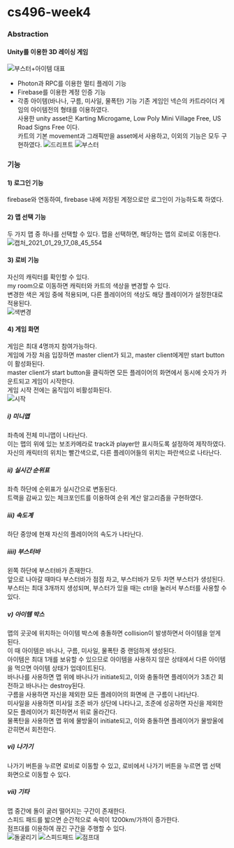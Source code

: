 # cs496-week4
### Abstraction
#### Unity를 이용한 3D 레이싱 게임   
![부스터+아이템 대표](https://user-images.githubusercontent.com/71118232/106248345-302d9280-6254-11eb-93a9-82ed48a28234.gif)

- Photon과 RPC를 이용한 멀티 플레이 기능
- Firebase를 이용한 계정 인증 기능
- 각종 아이템(바나나, 구름, 미사일, 물폭탄) 기능
기존 게임인 넥슨의 카트라이더 게임의 아이템전의 형태를 이용하였다.   
사용한 unity asset은 Karting Microgame, Low Poly Mini Village Free, US Road Signs Free 이다.   
카트의 기본 movement과 그래픽만을 asset에서 사용하고, 이외의 기능은 모두 구현하였다. 
![드리프트](https://user-images.githubusercontent.com/71118232/106248409-489dad00-6254-11eb-926f-cefcd9d57a7e.gif)
![부스터](https://user-images.githubusercontent.com/71118232/106248412-4a677080-6254-11eb-98db-7187be524c1f.gif)
### 기능
#### 1) 로그인 기능
firebase와 연동하여, firebase 내에 저장된 계정으로만 로그인이 가능하도록 하였다.
#### 2) 맵 선택 기능
두 가지 맵 중 하나를 선택할 수 있다.
맵을 선택하면, 해당하는 맵의 로비로 이동한다.   
![캡처_2021_01_29_17_08_45_554](https://user-images.githubusercontent.com/71118232/106248650-a03c1880-6254-11eb-909b-6f7e77edebbc.png)
#### 3) 로비 기능
자신의 캐릭터를 확인할 수 있다.   
my room으로 이동하면 캐릭터와 카트의 색상을 변경할 수 있다.   
변경한 색은 게임 중에 적용되며, 다른 플레이어의 색상도 해당 플레이어가 설정한대로 적용된다.   
![색변경](https://user-images.githubusercontent.com/71118232/106249174-5bfd4800-6255-11eb-966e-f4a47b478cfd.gif)
#### 4) 게임 화면
게임은 최대 4명까지 참여가능하다.   
게임에 가장 처음 입장하면 master client가 되고, master client에게만 start button이 활성화된다.   
master client가 start button을 클릭하면 모든 플레이어의 화면에서 동시에 숫자가 카운트되고 게임이 시작한다.   
게임 시작 전에는 움직임이 비활성화된다.   
![시작](https://user-images.githubusercontent.com/71118232/106248432-50f5e800-6254-11eb-8da6-a77220e3ca4d.gif)
##### i) 미니맵
좌측에 전체 미니맵이 나타난다.    
이는 맵의 위에 있는 보조카메라로 track과 player만 표시하도록 설정하여 제작하였다.   
자신의 캐릭터의 위치는 빨간색으로, 다른 플레이어들의 위치는 파란색으로 나타난다.
##### ii) 실시간 순위표
좌측 하단에 순위표가 실시간으로 변동된다.   
트랙을 감싸고 있는 체크포인트를 이용하여 순위 계산 알고리즘을 구현하였다.
##### iii) 속도계
하단 중앙에 현재 자신의 플레이어의 속도가 나타난다.
##### iiii) 부스터바
왼쪽 하단에 부스터바가 존재한다.   
앞으로 나아갈 때마다 부스터바가 점점 차고, 부스터바가 모두 차면 부스터가 생성된다.   
부스터는 최대 3개까지 생성되며, 부스터가 있을 때는 ctrl을 눌러서 부스터를 사용할 수 있다.
##### v) 아이템 박스
맵의 곳곳에 위치하는 아이템 박스에 충돌하면 collision이 발생하면서 아이템을 얻게 된다.   
이 때 아이템은 바나나, 구름, 미사일, 물폭탄 중 랜덤하게 생성된다.   
아이템은 최대 1개를 보유할 수 있으므로 아이템을 사용하지 않은 상태에서 다른 아이템을 먹으면 아이템 상태가 업데이트된다.   
바나나를 사용하면 맵 위에 바나나가 initiate되고, 이와 충돌하면 플레이어가 3초간 회전하고 바나나는 destroy된다.   
구름을 사용하면 자신을 제외한 모든 플레이어의 화면에 큰 구름이 나타난다.   
미사일을 사용하면 미사일 조준 바가 상단에 나타나고, 조준에 성공하면 자신을 제외한 모든 플레이어가 회전하면서 위로 올라간다.   
물폭탄을 사용하면 맵 위에 물방울이 initiate되고, 이와 충돌하면 플레이어가 물방울에 갇히면서 회전한다.
##### vi) 나가기
나가기 버튼을 누르면 로비로 이동할 수 있고, 로비에서 나가기 버튼을 누르면 맵 선택 화면으로 이동할 수 있다.
##### vii) 기타
맵 중간에 돌이 굴러 떨어지는 구간이 존재한다.   
스피드 패드를 밟으면 순간적으로 속력이 1200km/가까이 증가한다.   
점프대를 이용하여 끊긴 구간을 주행할 수 있다.   
![돌굴리기](https://user-images.githubusercontent.com/71118232/106248393-43d8f900-6254-11eb-97cf-b70b99550c63.gif)
![스피드패드](https://user-images.githubusercontent.com/71118232/106248418-4c313400-6254-11eb-806f-d139bdda181b.gif)
![점프대](https://user-images.githubusercontent.com/71118232/106248423-4dfaf780-6254-11eb-8555-aa58d79db468.gif)
